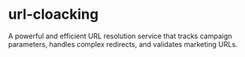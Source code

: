 # url-cloacking
A powerful and efficient URL resolution service that tracks campaign parameters, handles complex redirects, and validates marketing URLs.
